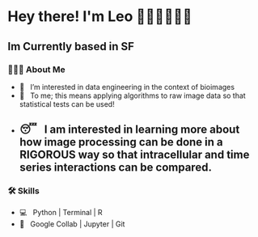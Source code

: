 # <h1> Hey there! I'm Leo 👋👋👋👋👋👋 </h1>
<h2> Im Currently based in SF </h2>

<h3> 👨🏻‍💻 About Me </h3>

- 🔭 &nbsp; I’m interested in data engineering in the context of bioimages
- 🤔 &nbsp; To me; this means applying algorithms to raw image data so that statistical tests can be used!
- 😴 &nbsp; I am interested in learning more about how image processing can be done in a RIGOROUS way so that intracellular and time series interactions can be compared.
  - 
<h3>🛠 Skills </h3>

- 💻 &nbsp; Python | Terminal | R  
- 🔧 &nbsp; Google Collab | Jupyter | Git
